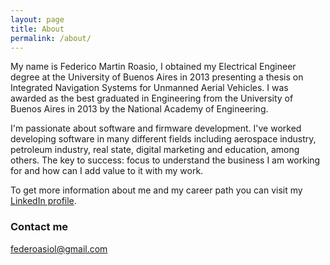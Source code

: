 ```yaml
---
layout: page
title: About
permalink: /about/
---
```


My name is Federico Martin Roasio, I obtained my Electrical Engineer degree at the University of Buenos Aires in 2013 presenting a thesis on Integrated Navigation Systems for Unmanned Aerial Vehicles. I was awarded as the best graduated in Engineering from the University of Buenos Aires in 2013 by the National Academy of Engineering.

I'm passionate about software and firmware development. I've worked developing software in many different fields including aerospace industry, petroleum industry, real state, digital marketing and education, among others. The key to success: focus to understand the business I am working for and how can I add value to it with my work.

To get more information about me and my career path you can visit my [LinkedIn profile](http://linkedin/in/froasio).

### Contact me

[federoasiol@gmail.com](mailto:federoasio@gmail.com)
